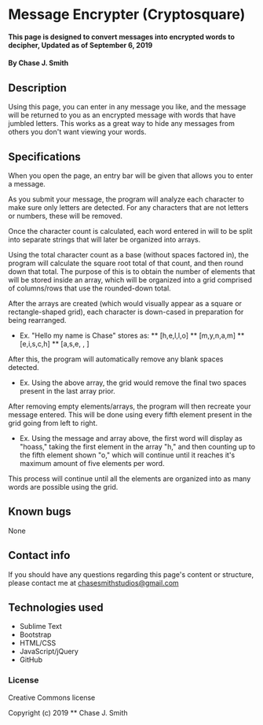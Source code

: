 # Message Encrypter (Cryptosquare)

#### This page is designed to convert messages into encrypted words to decipher,  Updated as of September 6, 2019

#### By Chase J. Smith

## Description

Using this page, you can enter in any message you like, and the message will be returned to you as an encrypted message with words that have jumbled letters. This works as a great way to hide any messages from others you don't want viewing your words.

## Specifications

When you open the page, an entry bar will be given that allows you to enter a message.

As you submit your message, the program will analyze each character to make sure only letters are detected. For any characters that are not letters or numbers, these will be removed. 

Once the character count is calculated, each word entered in will to be split into separate strings that will later be organized into arrays.

Using the total character count as a base (without spaces factored in), the program will calculate the square root total of that count, and then round down that total. The purpose of this is to obtain the number of elements that will be stored inside an array, which will be organized into a grid comprised of columns/rows that use the rounded-down total. 

After the arrays are created (which would visually appear as a square or rectangle-shaped grid), each character is down-cased in preparation for being rearranged. 

* Ex. "Hello my name is Chase" stores as: 
** [h,e,l,l,o]
** [m,y,n,a,m]
** [e,i,s,c,h]
** [a,s,e, , ]

After this, the program will automatically remove any blank spaces detected. 

* Ex. Using the above array, the grid would remove the final two spaces present in the last array prior.

After removing empty elements/arrays, the program will then recreate your message entered. This will be done using every fifth element present in the grid going from left to right.

* Ex. Using the message and array above, the first word will display as "hoass," taking the first element in the array "h," and then counting up to the fifth element shown "o," which will continue until it reaches it's maximum amount of five elements per word.

This process will continue until all the elements are organized into as many words are possible using the grid.

## Known bugs

None

## Contact info

If you should have any questions regarding this page's content or structure, please contact me at chasesmithstudios@gmail.com

## Technologies used

* Sublime Text
* Bootstrap
* HTML/CSS
* JavaScript/jQuery
* GitHub

### License

Creative Commons license

Copyright (c) 2019 ** Chase J. Smith